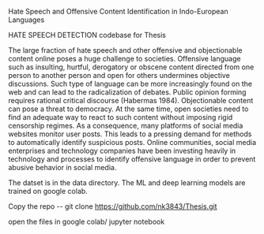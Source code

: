 Hate Speech and Offensive Content Identification in Indo-European Languages

HATE SPEECH DETECTION codebase for Thesis

The large fraction of hate speech and other offensive and objectionable content online poses a huge challenge to societies.
Offensive language such as insulting, hurtful, derogatory or obscene content directed from one person to another person and
open for others undermines objective discussions. Such type of language can be more increasingly found on the web and can lead
to the radicalization of debates. Public opinion forming requires rational critical discourse (Habermas 1984). Objectionable 
content can pose a threat to democracy. At the same time, open societies need to find an adequate way to react to such content 
without imposing rigid censorship regimes. 
As a consequence, many platforms of social media websites monitor user posts. This leads to a pressing demand for methods to 
automatically identify suspicious posts. Online communities, social media enterprises and technology companies have been investing
heavily in technology and processes to identify offensive language in order to prevent abusive behavior in social media.

The datset is in the data directory.
The ML and deep learning models are trained on google colab.

Copy the repo
-- git clone https://github.com/nk3843/Thesis.git

open the files in google colab/ jupyter notebook


